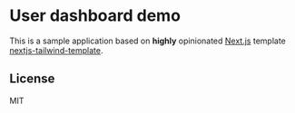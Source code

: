 # User dashboard demo

This is a sample application based on **highly** opinionated [Next.js](https://nextjs.org/) template [nextjs-tailwind-template](https://github.com/Howard86/nextjs-tailwind-template).

## License

MIT
